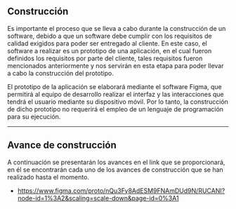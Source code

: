 ## Construcción

Es importante el proceso que se lleva a cabo durante la construcción de un software, debido a que un software debe cumplir con los requisitos de calidad exigidos para poder ser entregado al cliente. En este caso, el software a realizar es un prototipo de una aplicación, en el cual fueron definidos los requisitos por parte del cliente, tales requisitos fueron mencionados anteriormente y  nos servirán en esta etapa para poder llevar a cabo la construcción del prototipo.


El prototipo de la aplicación se elaborará mediante el software Figma, que permitirá al equipo de desarrollo realizar el interfaz y las interacciones que tendrá el usuario mediante su dispositivo móvil. Por lo tanto, la construcción de dicho prototipo no requerirá el empleo de un lenguaje de programación para su ejecución.

---

## Avance de construcción

A continuación se presentarán los avances en el link que se proporcionará, en él se encontrarán cada uno de los avances de construcción que se han realizado hasta el momento.

- https://www.figma.com/proto/nQu3Fy8AdESM9FNAmDUd9N/RUCANI?node-id=1%3A2&scaling=scale-down&page-id=0%3A1

